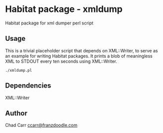 # Habitat package - xmldump
Habitat package for xml dumper perl script

## Usage
This is a trivial placeholder script that depends on XML::Writer, to serve as an example for writing Habitat packages. It prints a blob of meaningless XML to STDOUT every ten seconds using XML::Writer.

`./xmldump.pl`

## Dependencies
XML::Writer

## Author
Chad Carr <ccarr@franzdoodle.com>